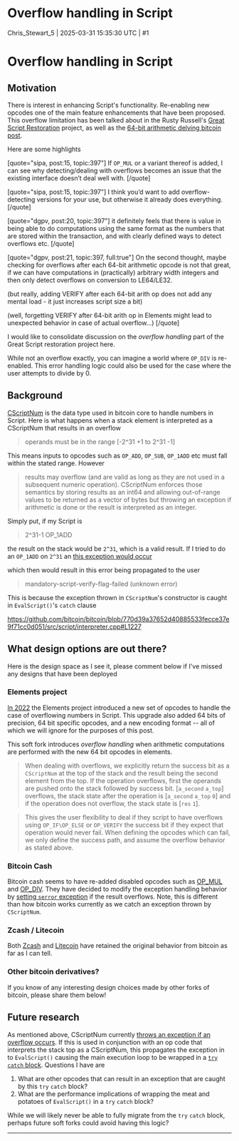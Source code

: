 # Overflow handling in Script

Chris_Stewart_5 | 2025-03-31 15:35:30 UTC | #1

# Overflow handling in Script

## Motivation

There is interest in enhancing Script's functionality. Re-enabling new opcodes one of the main feature enhancements that have been proposed. This overflow limitation has been talked about in the Rusty Russell's [Great Script Restoration](https://rusty.ozlabs.org/2023/12/30/arithmetic-opcodes.html) project, as well as the [64-bit arithmetic delving bitcoin post](https://delvingbitcoin.org/t/64-bit-arithmetic-soft-fork/397).

Here are some highlights

[quote="sipa, post:15, topic:397"]
If `OP_MUL` or a variant thereof is added, I can see why detecting/dealing with overflows becomes an issue that the existing interface doesn’t deal well with.
[/quote]

[quote="sipa, post:15, topic:397"]
I think you’d want to add overflow-detecting versions for your use, but otherwise it already does everything.
[/quote]

[quote="dgpv, post:20, topic:397"]
it definitely feels that there is value in being able to do computations using the same format as the numbers that are stored within the transaction, and with clearly defined ways to detect overflows etc.
[/quote]

[quote="dgpv, post:21, topic:397, full:true"]
On the second thought, maybe checking for overflows after each 64-bit arithmetic opcode is not that great, if we can have computations in (practically) arbitrary width integers and then only detect overflows on conversion to LE64/LE32.

(but really, adding VERIFY after each 64-bit arith op does not add any mental load - it just increases script size a bit)

(well, forgetting VERIFY after 64-bit arith op in Elements might lead to unexpected behavior in case of actual overflow…)
[/quote]

I would like to consolidate discussion on the _overflow handling_ part of the Great Script restoration project here.

While not an overflow exactly, you can imagine a world where `OP_DIV` is re-enabled. This error handling logic could also be used for the case where the user attempts to divide by 0.


## Background

[CScriptNum](https://github.com/bitcoin/bitcoin/blob/770d39a37652d40885533fecce37e9f71cc0d051/src/script/script.h#L226) is the data type used in bitcoin core to handle numbers in Script. Here is what happens when a stack element is interpreted as a CScriptNum that results in an overflow

>operands must be in the range [-2^31 +1 to 2^31 -1]

This means inputs to opcodes such as `OP_ADD`, `OP_SUB`, `OP_1ADD` etc must fall within the stated range. However

>results may overflow (and are valid as long as they are not used in a subsequent numeric operation). CScriptNum enforces those semantics by storing results as an int64 and allowing out-of-range values to be returned as a vector of bytes but throwing an exception if arithmetic is done or the result is interpreted as an integer.

Simply put, if my Script is 

> 2^31-1 OP_1ADD 

the result on the stack would be `2^31`, which is a valid result. If I tried to do an `OP_1ADD` on `2^31` an [this exception would occur](https://github.com/bitcoin/bitcoin/blob/770d39a37652d40885533fecce37e9f71cc0d051/src/script/script.h#L249)

which then would result in this error being propagated to the user

>mandatory-script-verify-flag-failed (unknown error)

This is because the exception thrown in `CScriptNum`'s constructor is caught in `EvalScript()`'s `catch` clause

https://github.com/bitcoin/bitcoin/blob/770d39a37652d40885533fecce37e9f71cc0d051/src/script/interpreter.cpp#L1227

## What design options are out there?

Here is the design space as I see it, please comment below if I've missed any designs that have been deployed

### Elements project
[In 2022](https://github.com/ElementsProject/elements/blob/master/doc/tapscript_opcodes.md#new-opcodes-for-additional-functionality) the Elements project introduced a new set of opcodes to handle the case of overflowing numbers in Script. This upgrade also added 64 bits of precision, 64 bit specific opcodes, and a new encoding format -- all of which we will ignore for the purposes of this post. 

This soft fork introduces _overflow handling_ when arithmetic computations are performed with the new 64 bit opcodes in elements.

>When dealing with overflows, we explicitly return the success bit as a `CScriptNum` at the top of the stack and the result being the second element from the top. If the operation overflows, first the operands are pushed onto the stack followed by success bit. [`a_second` `a_top`] overflows, the stack state after the operation is [`a_second` `a_top` `0`] and if the operation does not overflow, the stack state is [`res` `1`].

>This gives the user flexibility to deal if they script to have overflows using `OP_IF\OP_ELSE` or `OP_VERIFY` the success bit if they expect that operation would never fail. When defining the opcodes which can fail, we only define the success path, and assume the overflow behavior as stated above.

### Bitcoin Cash

Bitcoin cash seems to have re-added disabled opcodes such as [OP_MUL](https://gitlab.com/bitcoin-cash-node/bitcoin-cash-node/-/blob/master/src/script/interpreter.cpp#L884) and [OP_DIV](https://gitlab.com/bitcoin-cash-node/bitcoin-cash-node/-/blob/master/src/script/interpreter.cpp#L895). They have decided to modify the exception handling behavior by [setting `serror` exception](https://gitlab.com/bitcoin-cash-node/bitcoin-cash-node/-/blob/master/src/script/interpreter.cpp#L887) if the result overflows. Note, this is different than how bitcoin works currently as we catch an exception thrown by `CScriptNum`.

### Zcash / Litecoin

Both [Zcash](https://github.com/zcash/zcash/blob/a3435336b0c561799ac6805a27993eca3f9656df/src/script/script.h#L209) and [Litecoin](https://github.com/litecoin-project/litecoin/blob/5fba5ad7c13c59d1e0854dd51ac0c22bea68c8f8/src/script/script.h#L254) have retained the original behavior from bitcoin as far as I can tell.

### Other bitcoin derivatives?

If you know of any interesting design choices made by other forks of bitcoin, please share them below!

## Future research

As mentioned above, CScriptNum currently [throws an exception if an overflow occurs](https://github.com/bitcoin/bitcoin/blob/998386d4462f5e06412303ba559791da83b913fb/src/script/script.h#L249). If this is used in conjunction with an op code that interprets the stack top as a CScriptNum, this propagates the exception in to `EvalScript()` causing the main execution loop to be wrapped in a [`try` `catch` block](https://github.com/bitcoin/bitcoin/blob/998386d4462f5e06412303ba559791da83b913fb/src/script/interpreter.cpp#L1225). Questions I have are

1. What are other opcodes that can result in an exception that are caught by this `try` `catch` block?
2. What are the performance implications of wrapping the meat and potatoes of `EvalScript()` in a `try` `catch` block?

While we will likely never be able to fully migrate from the `try` `catch` block, perhaps future soft forks could avoid having this logic?

-------------------------

